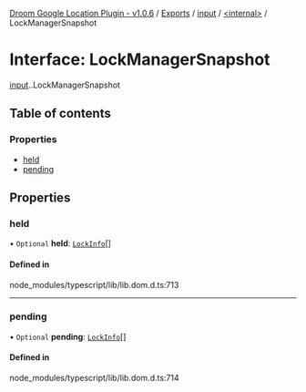 [Droom Google Location Plugin - v1.0.6](../README.md) / [Exports](../modules.md) / [input](../modules/input.md) / [<internal\>](../modules/input._internal_.md) / LockManagerSnapshot

# Interface: LockManagerSnapshot

[input](../modules/input.md).[<internal>](../modules/input._internal_.md).LockManagerSnapshot

## Table of contents

### Properties

- [held](input._internal_.LockManagerSnapshot.md#held)
- [pending](input._internal_.LockManagerSnapshot.md#pending)

## Properties

### held

• `Optional` **held**: [`LockInfo`](input._internal_.LockInfo.md)[]

#### Defined in

node_modules/typescript/lib/lib.dom.d.ts:713

___

### pending

• `Optional` **pending**: [`LockInfo`](input._internal_.LockInfo.md)[]

#### Defined in

node_modules/typescript/lib/lib.dom.d.ts:714
